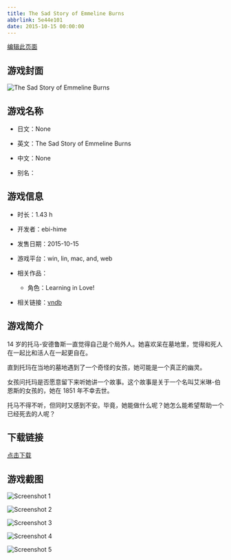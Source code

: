 ```yaml
---
title: The Sad Story of Emmeline Burns
abbrlink: 5e44e101
date: 2015-10-15 00:00:00
---
```

[编辑此页面](https://github.com/ACG-3/ADV3-source/blob/main/source/_posts/games/The%20Sad%20Story%20of%20Emmeline%20Burns.md)

## 游戏封面

![The Sad Story of Emmeline Burns](https://pan.timero.xyz/d/onedrive/img_lib_001/The%20Sad%20Story%20of%20Emmeline%20Burns_cover.avif)


## 游戏名称

- 日文：None
- 英文：The Sad Story of Emmeline Burns
- 中文：None

- 别名：


## 游戏信息

- 时长：1.43 h
- 开发者：ebi-hime
- 发售日期：2015-10-15
- 游戏平台：win, lin, mac, and, web
- 相关作品：
   - 角色：Learning in Love!

- 相关链接：[vndb](https://vndb.org/v18460)


## 游戏简介

14 岁的托马-安德鲁斯一直觉得自己是个局外人。她喜欢呆在墓地里，觉得和死人在一起比和活人在一起更自在。

直到托玛在当地的墓地遇到了一个奇怪的女孩，她可能是一个真正的幽灵。

女孩问托玛是否愿意留下来听她讲一个故事。这个故事是关于一个名叫艾米琳-伯恩斯的女孩的，她在 1851 年不幸去世。

托马不得不听，但同时又感到不安。毕竟，她能做什么呢？她怎么能希望帮助一个已经死去的人呢？




## 下载链接

[点击下载](https://pan.timero.xyz/onedrive/adv_lib_001/The%20Sad%20Story%20of%20Emmeline%20Burns)


## 游戏截图


![Screenshot 1](https://pan.timero.xyz/d/onedrive/img_lib_001/The%20Sad%20Story%20of%20Emmeline%20Burns_Screenshot_1.avif)

![Screenshot 2](https://pan.timero.xyz/d/onedrive/img_lib_001/The%20Sad%20Story%20of%20Emmeline%20Burns_Screenshot_2.avif)

![Screenshot 3](https://pan.timero.xyz/d/onedrive/img_lib_001/The%20Sad%20Story%20of%20Emmeline%20Burns_Screenshot_3.avif)

![Screenshot 4](https://pan.timero.xyz/d/onedrive/img_lib_001/The%20Sad%20Story%20of%20Emmeline%20Burns_Screenshot_4.avif)

![Screenshot 5](https://pan.timero.xyz/d/onedrive/img_lib_001/The%20Sad%20Story%20of%20Emmeline%20Burns_Screenshot_5.avif)

